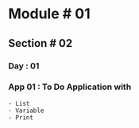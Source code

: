 #  Module # 01
## Section # 02
### Day : 01
### App 01 : To Do Application with
    - List
    - Variable
    - Print
